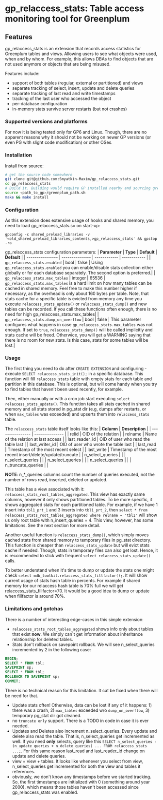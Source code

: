 # gp_relaccess_stats: Table access monitoring tool for Greenplum

## Features
gp_relaccess_stats is an extension that records access statistics for Greenplum tables and views. Allowing users to see what objects were used, when and by whom. For example, this allows DBAs to find objects that are not used anymore or objects that are being misused.

Features include:
* support of both tables (regular, external or partitioned) and views
* separate tracking of select, insert, update and delete queries
* separate tracking of last read and write timestamps
* tracking of the last user who accessed the object
* per-database configuration
* in-memory stats survive server restarts (but not crashes)

### Supported versions and platforms
For now it is being tested only for GP6 and Linux. Though, there are no apparent reasons why it should not be working on newer GP versions (or even PG with slight code modification) or other OSes.

### Installation
Install from source:
```bash
# get the source code somewhere
git clone git@github.com:Smyatkin-Maxim/gp_relaccess_stats.git
cd gp_relaccess_stats
# Build it. Building would require GP installed nearby and sourcing greenplum_path.sh
source <path_to_gp>/greenplum_path.sh
make && make install
```

### Configuration
As this extension does extensive usage of hooks and shared memory, you need to load gp_relaccess_stats.so on start-up:
```
gpconfig -c shared_preload_libraries -v '<old_shared_preload_libraries_contents,>gp_relaccess_stats' && gpstop -ra
```
gp_relaccess_stats configuration parameters:
| **Parameter** | **Type**     | **Default**  | **Default**  |
| ---------------- | --------------- | ------------ | ------------ |
| `gp_relaccess_stats.enabled` | bool | false | Using `gp_relaccess_stats.enabled` you can enable/disable stats collection either globally or for each database separately. The second option is preferred.|
| `gp_relaccess_stats.max_tables` | integer | 65536 | `gp_relaccess_stats.max_tables` is a hard limit on how many tables can be cached in shared memory. Feel free to make this number higher if necessary, as the overhead is only about 160 bytes per table. Note, that stats cache for a specific table is evicted from memory any time you execute `relaccess_stats_update()` or `relaccess_stats_dump()` and new tables can be recorded. If you call these functions often enough, there is no need for high gp_relaccess_stats.max_tables|
| `gp_relaccess_stats.dump_on_overflow` | bool | false | This parameter configures what happens in case `gp_relaccess_stats.max_tables` was not enough. If set to `true`, `relaccess_stats_dump()` will be called implicitly and stats cache will be freed. Otherwice, you will get a WARNING saying that there is no room for new stats. Is this case, stats for some tables will be lost.|

### Usage
The first thing you need to do after `CREATE EXTENSION` and configuring - execute `SELECT relaccess_stats_init();` in a specific database. This function will fill `relaccess_stats` table with empty stats for each table and partition in this database. This is optional, but will come handy when you try to find tables that haven't been used recently, for example.

Then, either manually or with a cron job start executing `select relaccess_stats_update()`. This function takes all stats cached in shared memory and all stats stored in pg_stat dir (e.g, dumps after restarts, or when `max_tables` was exceeded) and upserts them into `relaccess_stats` table.

The `relaccess_stats` table itself looks like this:
| **Column** | **Description**     |
| ---------------- | --------------- |
| relid | OID of the relation |
| relname | Name of the relation at last access |
| last_reader_id | OID of user who read the table last  |
| last_writer_id | OID of user who wrote the table last  |
| last_read | Timestamp of the most recent select |
| last_write | Timestamp of the most recent insert/delete/update/truncate |
| n_select_queries |  |
| n_select_queries |  |
| n_select_queries |  |
| n_select_queries |  |
| n_truncate_queries |  |

**NOTE**: n_*_queries columns count the number of queries executed, not the number of rows read, inserted, deleted or updated.

This table has a view associated with it: `relaccess_stats_root_tables_aggregated`. This view has exactly same columns, however it only shows partitioned tables. To be more specific, it shows aggregated stats for each partitioned table.
For example, if we have 1 insert into `tbl1_prt_1` and 3 inserts into `tbl1_prt_2`, then `select * from relaccess_stats_root_tables_aggregated where relname = 'tbl1'` will show us only root table with n_insert_queries = 4. This view, however, has some limitations. See the next section for more detail.

Another useful function is `relaccess_stats_dump()`, which simply moves cached stats from shared memory to temporary files in pg_stat directory. This function is cheaper than `relaccess_stats_update` but will evict stats cache if needed. Though, stats in temporary files can also get lost. Hence, it is recommended to stick with frequent `select relaccess_stats_update()` calls.

To better understand when it's time to dump or update the stats one might check `select mdb_toolkit.relaccess_stats_fillfactor();`. It will show current usage of stats hash table in percents. For example if shared memory for our relaccess hash table is 70% full we will get relaccess_stats_fillfactor=70. It would be a good idea to dump or update when fillfactor is around 70%.

### Limitations and gotchas
There is a number of interesting edge-cases in this simple extension:
* `relaccess_stats_root_tables_aggregated` shows info only about tables that exist **now**. We simply can`t get information about inheritance relationship for deleted tables.
* Stats don't rollback on savepoint rollback. We will see n_select_queries incremented by 2 in the following case:
```sql
BEGIN;
SELECT * FROM tbl;
SAVEPOINT sp;
SELECT * FROM tbl;
ROLLBACK TO SAVEPOINT sp;
COMMIT;
```
There is no technical reason for this limitation. It cat be fixed when there will be need for that.
* Update stats often! Otherwise, data can be lost if any of it happens: 1) there was a crash, 2) `max_tables` exceeded w/o `dump_on_overflow`, 3) temporary pg_stat dir got cleaned.
* no `truncate only` support. There is a TODO in code in case it is ever needed.
* Updates and Deletes also increment n_select_queries. Every update and delete also read the table. That is, n_select_queries get incremented as well. If you need **only** selects, query like this `SELECT n_select_queries - (n_update_queries + n_delete_queries) ... FROM relaccess_stats ...;`. For this same reason last_read and last_reader_id change on update and delete queries.
* view = view + tables. It looks like whenever you select from view, n_select_queries get incremented for both the view and tables it references.
* obviously, we don't know any timestamps before we started tracking. So, the first timestamps are initialized with 0 (something around year 2000), which means those tables haven't been accessed since gp_relaccess_stats was enabled.
